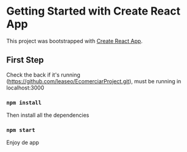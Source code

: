 # Getting Started with Create React App

This project was bootstrapped with [Create React App](https://github.com/facebook/create-react-app).

## First Step

Check the back if it's running (https://github.com/leaseo/EcomerciarProject.git), must be running in localhost:3000

### `npm install`

Then install all the dependencies

### `npm start`

Enjoy de app